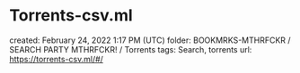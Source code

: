 # Torrents-csv.ml

created: February 24, 2022 1:17 PM (UTC)
folder: BOOKMRKS-MTHRFCKR / SEARCH PARTY MTHRFCKR! / Torrents
tags: Search, torrents
url: https://torrents-csv.ml/#/